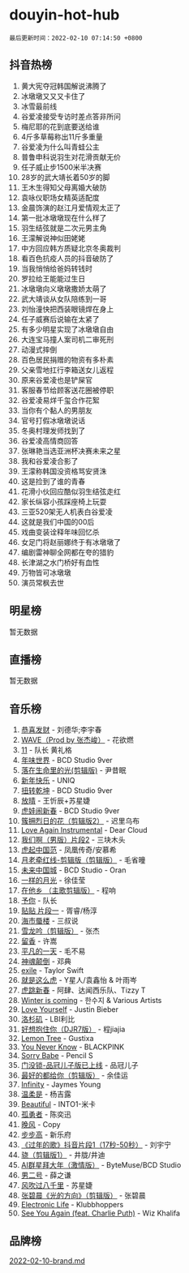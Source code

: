 # douyin-hot-hub

`最后更新时间：2022-02-10 07:14:50 +0800`

## 抖音热榜

1. 黄大宪夺冠韩国解说沸腾了
1. 冰墩墩又又又卡住了
1. 冰雪最前线
1. 谷爱凌接受专访时差点答非所问
1. 梅尼耶的花到底要送给谁
1. 4斤多草莓称出11斤多重量
1. 谷爱凌为什么叫青蛙公主
1. 普鲁申科说羽生对花滑贡献无价
1. 任子威止步1500米半决赛
1. 28岁的武大靖长着50岁的脚
1. 王木生得知父母离婚大破防
1. 袁咏仪职场女精英适配度
1. 金晨饰演的赵江月爱情观太正了
1. 第一批冰墩墩现在什么样了
1. 羽生结弦就是二次元男主角
1. 王濛解说神似田姥姥
1. 中方回应韩方质疑北京冬奥裁判
1. 看百色抗疫人员的抖音破防了
1. 当我悄悄给爸妈转钱时
1. 罗拉给王能能过生日
1. 冰墩墩向义墩墩撒娇太萌了
1. 武大靖谈从女队陪练到一哥
1. 刘怡潼快把西装眼镜焊在身上
1. 任子威赛后说输在太紧了
1. 有多少明星实现了冰墩墩自由
1. 大连宝马撞人案司机二审死刑
1. 动漫式摔倒
1. 百色居民捐赠的物资有多朴素
1. 父亲雪地扛行李箱送女儿返程
1. 原来谷爱凌也是铲屎官
1. 客服春节给顾客送花圈被停职
1. 谷爱凌易烊千玺合作花絮
1. 当你有个黏人的男朋友
1. 官号打假冰墩墩说话
1. 冬奥村理发师找到了
1. 谷爱凌高情商回答
1. 张琳艳当选亚洲杯决赛未来之星
1. 我和谷爱凌合影了
1. 王濛称韩国没资格骂安贤洙
1. 这是捡到了谁的青春
1. 花滑小伙回应酷似羽生结弦走红
1. 家长纵容小孩踩座椅上玩耍
1. 三亚520架无人机表白谷爱凌
1. 这就是我们中国的00后
1. 戏曲变装诠释年味回忆杀
1. 女足门将赵丽娜终于有冰墩墩了
1. 编剧雷神聊全网都在夸的猎豹
1. 长津湖之水门桥好有血性
1. 万物皆可冰墩墩
1. 演员常枫去世

## 明星榜

暂无数据

## 直播榜

暂无数据

## 音乐榜

1. [恭喜发财](https://sf3-cdn-tos.douyinstatic.com/obj/tos-cn-ve-2774/38f0b4e5cb704b5b96372f9c605c84b0) - 刘德华;李宇春
1. [WAVE（Prod by 张杰峻）](https://sf6-cdn-tos.douyinstatic.com/obj/tos-cn-ve-2774/ffb189e5870a4074b9251322f2fb4727) - 花欲燃
1. [11](https://sf6-cdn-tos.douyinstatic.com/obj/tos-cn-ve-2774/9e7c6cc79eb64e2fadb0af297165d43b) - 队长 黄礼格
1. [年味世界](https://sf6-cdn-tos.douyinstatic.com/obj/tos-cn-ve-2774/e359ebf9d9594bd4b1fe25e8695ad072) - BCD Studio 9ver
1. [落在生命里的光(剪辑版)](https://sf3-cdn-tos.douyinstatic.com/obj/tos-cn-ve-2774/6a3ac5299a304a0babc779305d06ec09) - 尹昔眠
1. [新年快乐](https://sf3-cdn-tos.douyinstatic.com/obj/tos-cn-ve-2774/a7f0acfdff8c46f190864c7a3776893c) - UNIQ
1. [扭转乾坤](https://sf3-cdn-tos.douyinstatic.com/obj/tos-cn-ve-2774/b48e914b08f8442ca6c74ff55dbaed16) - BCD Studio 9ver
1. [放晴]() - 王忻辰+苏星婕
1. [虎娃闹新春](https://sf3-cdn-tos.douyinstatic.com/obj/tos-cn-ve-2774/602d7a69d60e4ff685e33e2d94d92c7c) - BCD Studio 9ver
1. [簇拥烈日的花（剪辑版2）]() - 迟里乌布
1. [Love Again Instrumental](https://sf6-cdn-tos.douyinstatic.com/obj/tos-cn-ve-2774/1a9021b0f6ab43009b2a41a3b1575b2d) - Dear Cloud
1. [我们啊（男版）片段2](https://sf3-cdn-tos.douyinstatic.com/obj/tos-cn-ve-2774/069198d37333496097851cb872387829) - 三块木头
1. [虎起中国范]() - 凤凰传奇/安慕希
1. [月老牵红线-剪辑版（剪辑版）](https://sf3-cdn-tos.douyinstatic.com/obj/tos-cn-ve-2774/b94a5e6fd3d34bcb98e64e1b6c1751fc) - 毛省曈
1. [未来中国城](https://sf3-cdn-tos.douyinstatic.com/obj/tos-cn-ve-2774/058e36db3dc544528c310de830bf2ada) - BCD Studio - Oran
1. [一样的月光]() - 徐佳莹
1. [在他乡 （主歌剪辑版）](https://sf3-cdn-tos.douyinstatic.com/obj/tos-cn-ve-2774/23217c16653943ac9488e129e7599eac) - 程响
1. [予你](https://sf6-cdn-tos.douyinstatic.com/obj/tos-cn-ve-2774/81338df63fc64aa5a879e0eca063afc8) - 队长
1. [贴贴 片段一](https://sf3-cdn-tos.douyinstatic.com/obj/tos-cn-ve-2774/43592a571cd04dcb87a151851f697181) - 胥睿/杨淳
1. [海市蜃楼](https://sf3-cdn-tos.douyinstatic.com/obj/tos-cn-ve-2774/25e937c50a8644a296341b06a9750a21) - 三叔说
1. [雪龙吟（剪辑版）](https://sf6-cdn-tos.douyinstatic.com/obj/tos-cn-ve-2774/eb93b97fa3d4462e90b96fae1005e213) - 张杰
1. [留香](https://sf6-cdn-tos.douyinstatic.com/obj/tos-cn-ve-2774/19394ef19943473b89f6edc715f2f29e) - 许嵩
1. [平凡的一天]() - 毛不易
1. [神魂颠倒](https://sf6-cdn-tos.douyinstatic.com/obj/tos-cn-ve-2774/35bf9a0f55b140cbad2ef9c9fd1c355a) - 邓典
1. [exile](https://sf3-cdn-tos.douyinstatic.com/obj/tos-cn-ve-2774/77ec4f6b0999429186ada733032d8a0b) - Taylor Swift
1. [就是这么虎]() - Y星人/袁鑫怡 & 叶雨岑
1. [虎跳新春]() - 阿肆、达闻西乐队、Tizzy T
1. [Winter is coming](https://sf6-cdn-tos.douyinstatic.com/obj/tos-cn-ve-2774/0a6c12efb2d84f2ba9a243d4e1eebb4e) - 한수지 & Various Artists
1. [Love Yourself]() - Justin Bieber
1. [洛杉矶](https://sf6-cdn-tos.douyinstatic.com/obj/tos-cn-ve-2774/6a65a749415e47988b83c0968476d343) - LBI利比
1. [好想抱住你（DJR7版）]() - 程jiajia
1. [Lemon Tree](https://sf3-cdn-tos.douyinstatic.com/obj/tos-cn-ve-2774/3c9a89fe7736474a989d239664c35bcf) - Gustixa
1. [You Never Know](https://sf3-cdn-tos.douyinstatic.com/obj/tos-cn-ve-2774/93ea07db32c04cdb818583f2df1e50bd) - BLACKPINK
1. [Sorry Babe](https://sf6-cdn-tos.douyinstatic.com/obj/tos-cn-ve-2774/23ee71d504d44923bb2e273c83af46f3) - Pencil S
1. [门没锁-品冠儿子版已上线]() - 品冠儿子
1. [最好的都给你（剪辑版）](https://sf3-cdn-tos.douyinstatic.com/obj/tos-cn-ve-2774/e321304ad36c4bdc88df946f53b7b6f9) - 余佳运
1. [Infinity](https://sf3-cdn-tos.douyinstatic.com/obj/tos-cn-ve-2774/7861e9af59e04a7aa61cb096ab7a5652) - Jaymes Young
1. [温柔是](https://sf6-cdn-tos.douyinstatic.com/obj/tos-cn-ve-2774/69a03c12bf2d47e39889fc013a37b612) - 杨吉露
1. [Beautiful]() - INTO1-米卡
1. [孤勇者]() - 陈奕迅
1. [晚风](https://sf3-cdn-tos.douyinstatic.com/obj/tos-cn-ve-2774/8df2e08e26ba465797ec7e7a399f9a07) - Copy
1. [步步高](https://sf3-cdn-tos.douyinstatic.com/obj/tos-cn-ve-2774/690024badaf34160ab2674f0bb185830) - 新乐府
1. [《过年的歌》抖音片段1（17秒-50秒）](https://sf3-cdn-tos.douyinstatic.com/obj/tos-cn-ve-2774/874baa2bfa23458ba0b7f5c55367a5ad) - 刘宇宁
1. [骁（剪辑版1）](https://sf6-cdn-tos.douyinstatic.com/obj/tos-cn-ve-2774/f5e7b591f7bc490ca7c8b4c9887ba028) - 井胧/井迪
1. [AI群星拜大年（激情版）](https://sf6-cdn-tos.douyinstatic.com/obj/tos-cn-ve-2774/fe0550d79d3c4d9bbd80e962efc7dc46) - ByteMuse/BCD Studio
1. [男二号]() - 薛之谦
1. [风吹过八千里](https://sf6-cdn-tos.douyinstatic.com/obj/tos-cn-ve-2774/a1a6ff5c96de4f13890fedc3fd6d4c76) - 苏星婕
1. [张碧晨《光的方向》（剪辑版）](https://sf6-cdn-tos.douyinstatic.com/obj/tos-cn-ve-2774/80fe956e74914f2db2b6ef2647448a22) - 张碧晨
1. [Electronic Life](https://sf3-cdn-tos.douyinstatic.com/obj/tos-cn-ve-2774/956fbbc0c1c1428f96a4860a777a5f25) - Klubbhoppers
1. [See You Again (feat. Charlie Puth)](https://sf6-cdn-tos.douyinstatic.com/obj/tos-cn-ve-2774/92f6878c4e9e4ad0892a86cd73086ab9) - Wiz Khalifa

## 品牌榜

[2022-02-10-brand.md](2022-02-10-brand.md)
